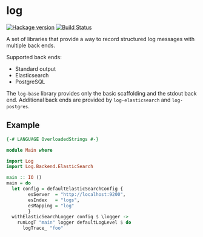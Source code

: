 # log

[![Hackage version](https://img.shields.io/hackage/v/log-base.svg?label=Hackage)](https://hackage.haskell.org/package/log-base)
[![Build Status](https://github.com/well-typed/optics/workflows/Haskell-CI/badge.svg?branch=master)](https://github.com/scrive/log/actions?query=branch%3Amaster)

A set of libraries that provide a way to record structured log
messages with multiple back ends.

Supported back ends:

* Standard output
* Elasticsearch
* PostgreSQL

The `log-base` library provides only the basic scaffolding and the
stdout back end. Additional back ends are provided by
`log-elasticsearch` and `log-postgres`.

## Example

```haskell
{-# LANGUAGE OverloadedStrings #-}

module Main where

import Log
import Log.Backend.ElasticSearch

main :: IO ()
main = do
  let config = defaultElasticSearchConfig {
        esServer  = "http://localhost:9200",
        esIndex   = "logs",
        esMapping = "log"
        }
  withElasticSearchLogger config $ \logger ->
    runLogT "main" logger defaultLogLevel $ do
      logTrace_ "foo"
```
